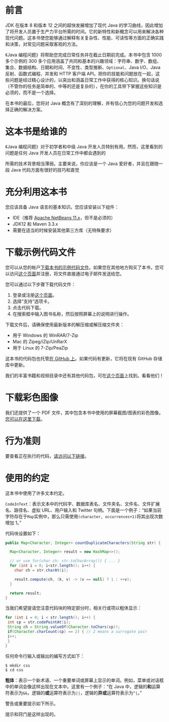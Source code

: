 # 前言

JDK 在版本 8 和版本 12 之间的超快发展增加了现代 Java 的学习曲线，因此增加了将开发人员置于生产力平台所需的时间。它的新特性和新概念可以用来解决各种现代问题。这本书使您能够通过解释有关复杂性、性能、可读性等方面的正确实践和决策，对常见问题采取客观的方法。

《Java 编程问题》将帮助您完成日常任务并在截止日期前完成。本书中包含 1000 多个示例的 300 多个应用涵盖了共同和基本的兴趣领域：字符串、数字、数组、集合、数据结构、日期和时间、不变性、类型推断、`Optional`、Java I/O、Java 反射、函数式编程、并发和 HTTP 客户端 API。把你的技能和问题放在一起，这些问题是经过精心设计的，以突出和涵盖日常工作中获得的核心知识。换句话说（不管你的任务是简单的、中等的还是复杂的），在你的工具带下掌握这些知识是必须的，而不是一个选择。

在本书的最后，您将对 Java 概念有了深刻的理解，并有信心为您的问题开发和选择正确的解决方案。

# 这本书是给谁的

《Java 编程问题》对于初学者和中级 Java 开发人员特别有用。然而，这里看到的问题是任何 Java 开发人员在日常工作中都会遇到的

所需的技术背景相当薄弱。主要来说，你应该是一个 Java 爱好者，并且在跟随一段 Java 代码方面有很好的技巧和直觉

# 充分利用这本书

您应该具备 Java 语言的基本知识。您应该安装以下组件：

*   IDE（推荐 [Apache NetBeans 11.x](https://netbeans.apache.org/)，但不是必须的）
*   JDK12 和 Maven 3.3.x
*   需要在适当的时候安装其他第三方库（无特殊要求）

# 下载示例代码文件

您可以从您的帐户[下载本书的示例代码文件](http://www.packt.com)。如果您在其他地方购买了本书，您可以访问[这个页面](https://www.packtpub.com/support)并注册，将文件直接通过电子邮件发送给您。

您可以通过以下步骤下载代码文件：

1.  登录或注册[这个页面](http://www.packt.com)。
2.  选择“支持”选项卡。
3.  点击代码下载。
4.  在搜索框中输入图书名称，然后按照屏幕上的说明进行操作。

下载文件后，请确保使用最新版本的解压缩或解压缩文件夹：

*   用于 Windows 的 WinRAR/7-Zip
*   Mac 的 Zipeg/iZip/UnRarX
*   用于 Linux 的 7-Zip/PeaZip

这本书的代码包也托管[在 GitHub 上](https://github.com/PacktPublishing/Java-Coding-Problems)。如果代码有更新，它将在现有 GitHub 存储库中更新。

我们的丰富书籍和视频目录中还有其他代码包，可在[这个页面](https://github.com/PacktPublishing/)上找到。看看他们！

# 下载彩色图像

我们还提供了一个 PDF 文件，其中包含本书中使用的屏幕截图/图表的彩色图像。[您可以在这里下载](_ColorImages.pdf)。

# 行为准则

要查看正在执行的代码，[请访问以下链接](http://bit.ly/2kSgFKf)。

# 使用的约定

这本书中使用了许多文本约定。

`CodeInText`：表示文本中的代码字、数据库表名、文件夹名、文件名、文件扩展名、路径名、虚拟 URL、用户输入和 Twitter 句柄。下面是一个例子：“如果当前字符存在于`Map`实例中，那么只需使用`(character, occurrences+1)`将其出现次数增加 1。”

代码块设置如下：

```java
public Map<Character, Integer> countDuplicateCharacters(String str) {

  Map<Character, Integer> result = new HashMap<>();

  // or use for(char ch: str.toCharArray()) { ... }
  for (int i = 0; i<str.length(); i++) {
    char ch = str.charAt(i); 

    result.compute(ch, (k, v) -> (v == null) ? 1 : ++v);
  }

  return result;
}
```

当我们希望提请您注意代码块的特定部分时，相关行或项以粗体显示：

```java
for (int i = 0; i < str.length(); i++) {
 int cp = str.codePointAt(i);
 String ch = String.valueOf(Character.toChars(cp));
 if(Character.charCount(cp) == 2) { // 2 means a surrogate pair
 i++;
 }
}
```

任何命令行输入或输出的编写方式如下：

```java
$ mkdir css
$ cd css
```

**粗体**：表示一个新术语、一个重要单词或屏幕上显示的单词。例如，菜单或对话框中的单词会像这样出现在文本中。这里有一个例子：“在 Java 中，逻辑的**和**运算符表示为`&&`，逻辑的**或**运算符表示为`||`，逻辑的**异或**运算符表示为`^|`。”

警告或重要提示如下所示。

提示和窍门是这样出现的。